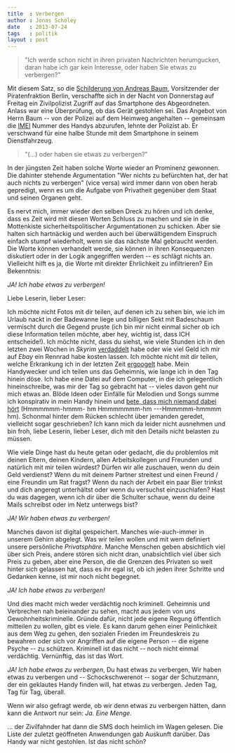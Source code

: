 ```yaml
---
title  : Verbergen
author : Jonas Schöley
date   : 2013-07-24
tags   : politik
layout : post
---
```


> "Ich werde schon nicht in ihren privaten Nachrichten herumgucken, daran habe ich gar kein Interesse, oder haben Sie etwas zu verbergen?"

Mit diesem Satz, so die [Schilderung von Andreas Baum](http://andreasbaum.info/polizeikontrolle1/), Vorsitzender der Piratenfraktion Berlin, verschaffte sich in der Nacht von Donnerstag auf Freitag ein Zivilpolizist Zugriff auf das Smartphone des Abgeordneten. Anlass war eine Überprüfung, ob das Gerät gestohlen sei. Das Angebot von Herrn Baum -- von der Polizei auf dem Heimweg angehalten -- gemeinsam die [IMEI](https://en.wikipedia.org/wiki/International_Mobile_Station_Equipment_Identity) Nummer des Handys abzurufen, lehnte der Polizist ab. Er verschwand für eine halbe Stunde mit dem Smartphone in seinem Dienstfahrzeug.

> "(...) oder haben sie etwas zu verbergen?"

In der jüngsten Zeit haben solche Worte wieder an Prominenz gewonnen. Die dahinter stehende Argumentation "Wer nichts zu befürchten hat, der hat auch nichts zu verbergen" (vice versa) wird immer dann von oben herab gepredigt, wenn es um die Aufgabe von Privatheit gegenüber dem Staat und seinen Organen geht.

Es nervt mich, immer wieder den selben Dreck zu hören und ich denke, dass es Zeit wird mit diesen Worten Schluss zu machen und sie in die Mottenkiste sicherheitspolitischer Argumentationen zu schicken. Aber sie halten sich hartnäckig und werden auch bei überwältigendem Einspruch einfach stumpf wiederholt, wenn sie das nächste Mal gebraucht werden. Die Worte können verhandelt werde, sie können in ihren Konsequenzen diskutiert oder in der Logik angegriffen werden -- es schlägt nichts an. Vielleicht hilft es ja, die Worte mit direkter Ehrlichkeit zu infiltrieren? Ein Bekenntnis:

*JA! Ich habe etwas zu verbergen!*

Liebe Leserin, lieber Leser:

Ich möchte nicht Fotos mit dir teilen, auf denen ich zu sehen bin, wie ich im Urlaub nackt in der Badewanne liege und billigen Sekt mit Badeschaum vermischt durch die Gegend pruste (ich bin mir nicht einmal sicher ob ich diese Information teilen möchte, aber hey, wichtig ist, dass ICH entscheide!). Ich möchte nicht, dass du siehst, wie viele Stunden ich in den letzten zwei Wochen in *Skyrim* [verdaddelt](http://www.sueddeutsche.de/digital/us-politikerin-spielt-world-of-warcraft-bizarres-doppelleben-einer-ork-schurkin-1.1488856) habe oder wie viel Geld ich mir auf *Ebay* ein Rennrad habe kosten lassen. Ich möchte nicht mit dir teilen, welche Erkrankung ich in der letzten Zeit [ergoogelt](http://www.aolstalker.com/) habe. Mein Handywecker und ich teilen uns das Geheimnis, wie lange ich in den Tag hinein döse. Ich habe eine Datei auf dem Computer, in die ich gelegentlich hineinschreibe, was mir der Tag so gebracht hat -- vieles davon geht nur mich etwas an. Blöde Ideen oder Einfälle für Melodien und Songs summe ich konspirativ in mein Handy hinein und [bete, dass mich niemand dabei hört](https://www.youtube.com/watch?v=uVoHMCL8b8U) (Hmmmmmm-hmmm- hm Hmmmmmmm-hm ---Hmmmmm-hmmmm hm). Schonmal hinter dem Rücken schlecht über jemanden geredet, vielleicht sogar geschrieben? Ich kann mich da leider nicht ausnehmen und bin froh, liebe Leserin, lieber Leser, dich mit den Details nicht belasten zu müssen.

Wie viele Dinge hast du heute getan oder gedacht, die du problemlos mit deinen Eltern, deinen Kindern, allen Arbeitskollegen und Freunden und natürlich mit mir teilen würdest? Dürfen wir alle zuschauen, wenn du dein Geld verdienst? Wenn du mit deinem Partner streitest und einen Freund / eine Freundin um Rat fragst? Wenn du nach der Arbeit ein paar Bier trinkst und dich angeregt unterhältst oder wenn du versuchst einzuschlafen? Hast du was dagegen, wenn ich dir über die Schulter schaue, wenn du deine Mails schreibst oder im Netz unterwegs bist?

*JA! Wir haben etwas zu verbergen!*

Manches davon ist digital gespeichert. Manches wie-auch-immer in unserem Gehirn abgelegt. Was wir teilen wollen und mit wem definiert unsere persönliche *Privatsphäre*. Manche Menschen geben absichtlich viel über sich Preis, andere stören sich nicht dran, unabsichtlich viel über sich Preis zu geben, aber eine Person, die die Grenzen des Privaten so weit hinter sich gelassen hat, dass es ihr egal ist, ob ich jeden ihrer Schritte und Gedanken kenne, ist mir noch nicht begegnet.

*JA! Ich habe etwas zu verbergen!*

Und dies macht mich weder verdächtig noch kriminell. Geheimnis und Verbrechen nah beieinander zu sehen, macht aus jedem von uns Gewohnheitskriminelle. Gründe dafür, nicht jede eigene Regung öffentlich mitteilen zu wollen, gibt es viele. Es kann darum gehen einer Peinlichkeit aus dem Weg zu gehen, den sozialen Frieden im Freundeskreis zu bewahren oder sich vor Angriffen auf die eigene Person -- die eigene Psyche -- zu schützen. Kriminell ist das nicht -- noch nicht einmal verdächtig. Vernünftig, das ist das Wort.

*JA! Ich habe etwas zu verbergen*, Du hast etwas zu verbergen, Wir haben etwas zu verbergen und -- Schockschwerenot -- sogar der Schutzmann, der ein geklautes Handy finden will, hat etwas zu verbergen. Jeden Tag, Tag für Tag, überall.

Wenn wir also gefragt werde, ob wir denn etwas zu verbergen hätten, dann kann die Antwort nur sein: *Ja. Eine Menge.*

... der Zivilfahnder hat dann die SMS doch heimlich im Wagen gelesen. Die Liste der zuletzt geöffneten Anwendungen gab Auskunft darüber. Das Handy war nicht gestohlen. Ist das nicht schön?